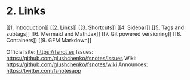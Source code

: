 # 2. Links

[[1. Introduction]]
[[2. Links]]
[[3. Shortcuts]]
[[4. Sidebar]]
[[5. Tags and subtags]]
[[6. Mermaid and MathJax]]
[[7. Git powered versioning]]
[[8. Containers]]
[[9. GFM Markdown]]

Official site: https://fsnot.es
Issues: https://github.com/glushchenko/fsnotes/issues
Wiki: https://github.com/glushchenko/fsnotes/wiki
Announces: https://twitter.com/fsnotesapp